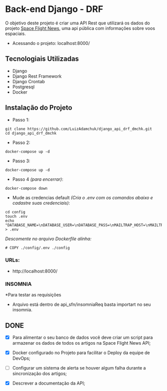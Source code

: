 # Back-end Django - DRF

O objetivo deste projeto é criar uma API Rest que utilizará os dados do projeto
[Space Flight News](https://api.spaceflightnewsapi.net/v3/documentation), uma api pública com informações sobre voos espaciais.

- Acessando o projeto: localhost:8000/

## Tecnologiais Utilizadas

- Django
- Django Rest Framework
- Django Crontab
- Postgresql
- Docker

## Instalação do Projeto

- Passo 1:

```
git clone https://github.com/LuizAdamchuk/django_api_drf_dmchk.git
cd django_api_drf_dmchk
```

- Passo 2:

```
docker-compose up -d
```

- Passo 3:

```
docker-compose up -d
```

- Passo 4 _(para encerrar)_:

```
docker-compose down
```

- Mude as credencias default _(Cria o .env com os comandos abaixo e cadastre suas credenciais)_:

```
cd config
touch .env
echo "DATABASE_NAME=\nDATABASE_USER=\nDATABASE_PASS=\nMAILTRAP_HOST=\nMAILTRAP_PORT=\nMAILTRAP_HOST_USER=\nMAULTRAP_HOST_PASS=\n" > .env
```

_Descomente no arquivo Dockerfile alinha:_

```
# COPY ./config/.env ./config
```

### URLs:

- http://localhost:8000/

### INSOMNIA

\*Para testar as requisições

- Arquivo está dentro de api_sfn/insomniaReq basta importart no seu insomnia.

## DONE

- [x] Para alimentar o seu banco de dados você deve criar um script para armazenar os dados de todos os artigos na Space Flight News API;

- [x] Docker configurado no Projeto para facilitar o Deploy da equipe de DevOps;

- [ ] Configurar um sistema de alerta se houver algum falha durante a sincronização dos artigos;

- [x] Descrever a documentação da API;
